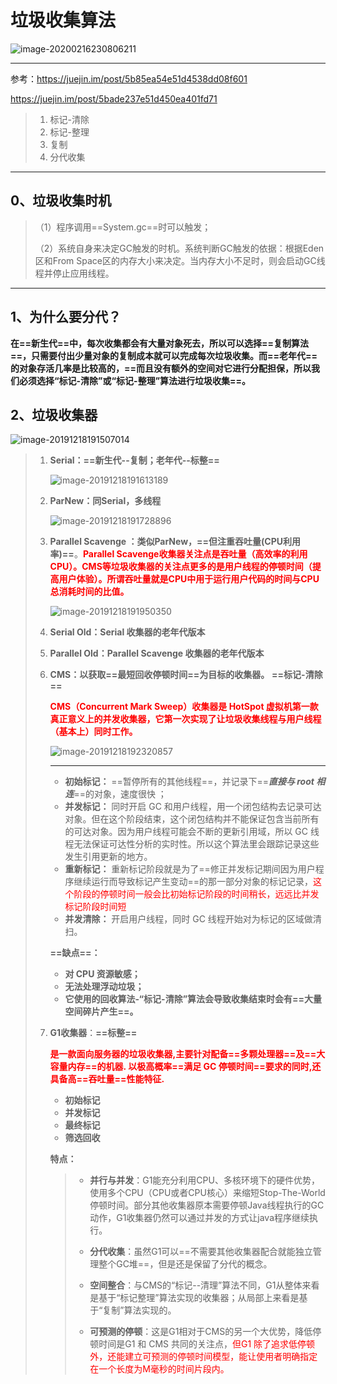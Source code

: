 # 垃圾收集算法

![image-20200216230806211](../PicSource/image-20200216230806211.png)

------

参考：https://juejin.im/post/5b85ea54e51d4538dd08f601

https://juejin.im/post/5bade237e51d450ea401fd71

> 1. 标记-清除
> 2. 标记-整理
> 3. 复制
> 4. 分代收集

------

## 0、垃圾收集时机

> （1）程序调用==System.gc==时可以触发；
>
> （2）系统自身来决定GC触发的时机。系统判断GC触发的依据：根据Eden区和From Space区的内存大小来决定。当内存大小不足时，则会启动GC线程并停止应用线程。

------



## 1、为什么要分代？

**在==新生代==中，每次收集都会有大量对象死去，所以可以选择==复制算法==，只需要付出少量对象的复制成本就可以完成每次垃圾收集。而==老年代==的对象存活几率是比较高的，==而且没有额外的空间对它进行分配担保，所以我们必须选择“标记-清除”或“标记-整理”算法进行垃圾收集==。**



## 2、垃圾收集器

![image-20191218191507014](../PicSource/image-20191218191507014.png)



> 1. **Serial：==新生代--复制；老年代--标整==**
>
>    ![image-20191218191613189](../PicSource/image-20191218191613189.png)
>
> 2. **ParNew：同Serial，多线程**
>
>    ![image-20191218191728896](../PicSource/image-20191218191728896.png)
>
> 3. **Parallel Scavenge ：类似ParNew，==但注重吞吐量(CPU利用率)==**。<font color='red'>**Parallel Scavenge收集器关注点是吞吐量（高效率的利用CPU）。CMS等垃圾收集器的关注点更多的是用户线程的停顿时间（提高用户体验）。所谓吞吐量就是CPU中用于运行用户代码的时间与CPU总消耗时间的比值。** </font>
>
>    ![image-20191218191950350](../PicSource/image-20191218191950350.png)
>
> 4. **Serial Old：Serial 收集器的老年代版本**
>
> 5. **Parallel Old：Parallel Scavenge 收集器的老年代版本**
>
> 6. **CMS：以获取==最短回收停顿时间==为目标的收集器。** **==标记-清除==**
>
>    <font color='red'>**CMS（Concurrent Mark Sweep）收集器是 HotSpot 虚拟机第一款真正意义上的并发收集器，它第一次实现了让垃圾收集线程与用户线程（基本上）同时工作。**</font>
>
>    ![image-20191218192320857](../PicSource/image-20191218192320857.png)
>
>    ------
>
>    - **初始标记：** ==暂停所有的其他线程==，并记录下==***直接与 root 相连***==的对象，速度很快 ；
>    - **并发标记：** 同时开启 GC 和用户线程，用一个闭包结构去记录可达对象。但在这个阶段结束，这个闭包结构并不能保证包含当前所有的可达对象。因为用户线程可能会不断的更新引用域，所以 GC 线程无法保证可达性分析的实时性。所以这个算法里会跟踪记录这些发生引用更新的地方。
>    - **重新标记：** 重新标记阶段就是为了==修正并发标记期间因为用户程序继续运行而导致标记产生变动==的那一部分对象的标记记录，<font color='red'>这个阶段的停顿时间一般会比初始标记阶段的时间稍长，远远比并发标记阶段时间短</font>
>    - **并发清除：** 开启用户线程，同时 GC 线程开始对为标记的区域做清扫。
>
>    **==缺点==：**
>
>    - **对 CPU 资源敏感；**
>    - **无法处理浮动垃圾；**
>    - **它使用的回收算法-“标记-清除”算法会导致收集结束时会有==大量空间碎片产生==。**
>
> 7. **G1收集器**：**==标整==**
>
>    **<font color='red'>是一款面向服务器的垃圾收集器,主要针对配备==多颗处理器==及==大容量内存==的机器. 以极高概率==满足 GC 停顿时间==要求的同时,还具备高==吞吐量==性能特征.</font>**
>
>    - **初始标记**
>    - **并发标记**
>    - **最终标记**
>    - **筛选回收**
>
>    **特点：**
>    
>    > - **并行与并发**：G1能充分利用CPU、多核环境下的硬件优势，使用多个CPU（CPU或者CPU核心）来缩短Stop-The-World停顿时间。部分其他收集器原本需要停顿Java线程执行的GC动作，G1收集器仍然可以通过并发的方式让java程序继续执行。
>    >
>    > - **分代收集**：虽然G1可以==不需要其他收集器配合就能独立管理整个GC堆==，但是还是保留了分代的概念。
>    >
>    > - **空间整合**：与CMS的“标记--清理”算法不同，G1从整体来看是基于“标记整理”算法实现的收集器；从局部上来看是基于“复制”算法实现的。
>    >
>    > - **可预测的停顿**：这是G1相对于CMS的另一个大优势，降低停顿时间是G1 和 CMS 共同的关注点，<font color='red'>但G1 除了追求低停顿外，还能建立可预测的停顿时间模型，能让使用者明确指定在一个长度为M毫秒的时间片段内。</font>

